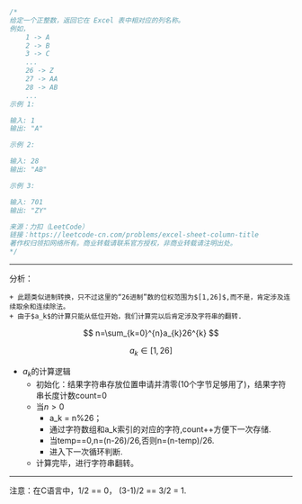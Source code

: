 ```C
/*
给定一个正整数，返回它在 Excel 表中相对应的列名称。
例如，
    1 -> A
    2 -> B
    3 -> C
    ...
    26 -> Z
    27 -> AA
    28 -> AB 
    ...
示例 1:

输入: 1
输出: "A"

示例 2:

输入: 28
输出: "AB"

示例 3:

输入: 701
输出: "ZY"

来源：力扣（LeetCode）
链接：https://leetcode-cn.com/problems/excel-sheet-column-title
著作权归领扣网络所有。商业转载请联系官方授权，非商业转载请注明出处。
*/
```



***

分析：

	+ 此题类似进制转换，只不过这里的“26进制”数的位权范围为$[1,26]$,而不是，肯定涉及连续取余和连续除法。
	+ 由于$a_k$的计算只能从低位开始，我们计算完以后肯定涉及字符串的翻转.

$$
n=\sum_{k=0}^{n}a_{k}26^{k}
$$

$$
a_k\in[1,26]
$$

+ $a_k$的计算逻辑
  + 初始化：结果字符串存放位置申请并清零(10个字节足够用了)，结果字符串长度计数count=0
  + 当$n>0$
    + a_k = n%26；
    + 通过字符数组和a_k索引的对应的字符,count++方便下一次存储.
    + 当temp==0,n=(n-26)/26,否则n=(n-temp)/26.
    + 进入下一次循环判断.
  + 计算完毕，进行字符串翻转。

***



注意：在C语言中，1/2 == 0，  (3-1)/2 == 3/2 = 1.